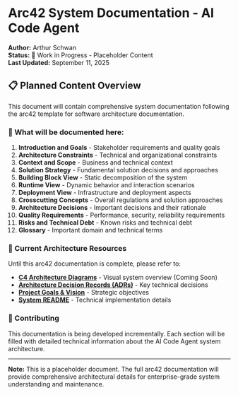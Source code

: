 # Arc42 System Documentation - AI Code Agent

**Author:** Arthur Schwan  
**Status:** 🚧 Work in Progress - Placeholder Content  
**Last Updated:** September 11, 2025

## 📋 Planned Content Overview

This document will contain comprehensive system documentation following the arc42 template for software architecture documentation.

### 🎯 What will be documented here:

1. **Introduction and Goals** - Stakeholder requirements and quality goals
2. **Architecture Constraints** - Technical and organizational constraints
3. **Context and Scope** - Business and technical context
4. **Solution Strategy** - Fundamental solution decisions and approaches
5. **Building Block View** - Static decomposition of the system
6. **Runtime View** - Dynamic behavior and interaction scenarios
7. **Deployment View** - Infrastructure and deployment aspects
8. **Crosscutting Concepts** - Overall regulations and solution approaches
9. **Architecture Decisions** - Important decisions and their rationale
10. **Quality Requirements** - Performance, security, reliability requirements
11. **Risks and Technical Debt** - Known risks and technical debt
12. **Glossary** - Important domain and technical terms

### 🔗 Current Architecture Resources

Until this arc42 documentation is complete, please refer to:

- **[C4 Architecture Diagrams](#)** - Visual system overview (Coming Soon)
- **[Architecture Decision Records (ADRs)](../adr/)** - Key technical decisions
- **[Project Goals & Vision](goal.md)** - Strategic objectives
- **[System README](../README.md)** - Technical implementation details

### 📝 Contributing

This documentation is being developed incrementally. Each section will be filled with detailed technical information about the AI Code Agent system architecture.

---

**Note:** This is a placeholder document. The full arc42 documentation will provide comprehensive architectural details for enterprise-grade system understanding and maintenance.
